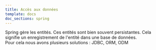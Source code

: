 ```yaml
---
title: Accès aux données
template: docs
doc_sections: spring
---
```


Spring gère les entités. Ces entités sont bien souvent persistantes. Cela signifie un enregistrement de l'entité dans une base de données.  
Pour cela nous avons plusieurs solutions : JDBC, ORM, ODM
